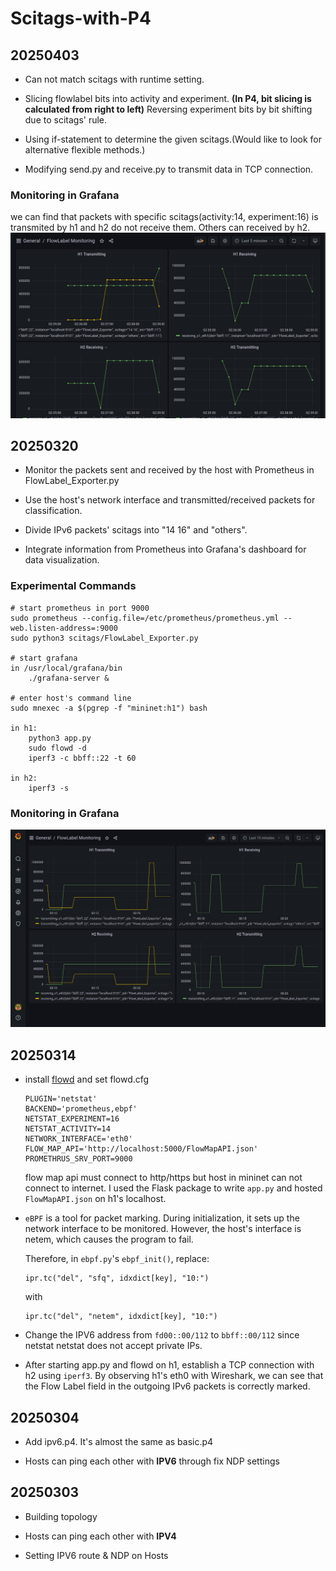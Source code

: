 # Scitags-with-P4

## 20250403

- Can not match scitags with runtime setting.

- Slicing flowlabel bits into activity and experiment. **(In P4, bit slicing is calculated from right to left)** Reversing experiment bits by bit shifting due to scitags' rule.

- Using if-statement to determine the given scitags.(Would like to look for alternative flexible methods.)

- Modifying send.py and receive.py to transmit data in TCP connection.

### Monitoring in Grafana
we can find that packets with specific scitags(activity:14, experiment:16) is transmited by h1 and h2 do not receive them. Others can received by h2.
![image](./image/DropPacket.png)

## 20250320

- Monitor the packets sent and received by the host with Prometheus in FlowLabel_Exporter.py

- Use the host's network interface and transmitted/received packets for classification.

- Divide IPv6 packets' scitags into "14 16" and "others".

- Integrate information from Prometheus into Grafana's dashboard for data visualization.

### Experimental Commands
```
# start prometheus in port 9000
sudo prometheus --config.file=/etc/prometheus/prometheus.yml --web.listen-address=:9000
sudo python3 scitags/FlowLabel_Exporter.py

# start grafana
in /usr/local/grafana/bin
    ./grafana-server &

# enter host's command line
sudo mnexec -a $(pgrep -f "mininet:h1") bash

in h1:
    python3 app.py
    sudo flowd -d
    iperf3 -c bbff::22 -t 60

in h2:
    iperf3 -s
```

### Monitoring in Grafana
![image](./image/Monitoring.png)

## 20250314

- install [flowd](https://github.com/scitags/flowd) and set flowd.cfg
    ```
    PLUGIN='netstat'
    BACKEND='prometheus,ebpf'
    NETSTAT_EXPERIMENT=16
    NETSTAT_ACTIVITY=14
    NETWORK_INTERFACE='eth0'
    FLOW_MAP_API='http://localhost:5000/FlowMapAPI.json'
    PROMETHRUS_SRV_PORT=9000
    ```
    flow map api must connect to http/https but host in mininet can not connect to internet. I used the Flask package to write `app.py` and hosted `FlowMapAPI.json` on h1's localhost.

- `eBPF` is a tool for packet marking. During initialization, it sets up the network interface to be monitored. However, the host's interface is netem, which causes the program to fail.

    Therefore, in `ebpf.py`'s `ebpf_init()`, replace:
    ```
    ipr.tc("del", "sfq", idxdict[key], "10:")
    ```
    with
    ```
    ipr.tc("del", "netem", idxdict[key], "10:")
    ```

- Change the IPV6 address from `fd00::00/112` to `bbff::00/112` since netstat netstat does not accept private IPs.

- After starting app.py and flowd on h1, establish a TCP connection with h2 using `iperf3`. By observing h1's eth0 with Wireshark, we can see that the Flow Label field in the outgoing IPv6 packets is correctly marked.

## 20250304

- Add ipv6.p4. It's almost the same as basic.p4

- Hosts can ping each other with **IPV6** through fix NDP settings


## 20250303
- Building topology 

- Hosts can ping each other with **IPV4**

- Setting IPV6 route & NDP on Hosts
